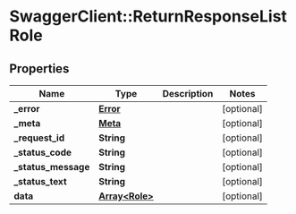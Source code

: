# SwaggerClient::ReturnResponseListRole

## Properties
Name | Type | Description | Notes
------------ | ------------- | ------------- | -------------
**_error** | [**Error**](Error.md) |  | [optional] 
**_meta** | [**Meta**](Meta.md) |  | [optional] 
**_request_id** | **String** |  | [optional] 
**_status_code** | **String** |  | [optional] 
**_status_message** | **String** |  | [optional] 
**_status_text** | **String** |  | [optional] 
**data** | [**Array&lt;Role&gt;**](Role.md) |  | [optional] 


